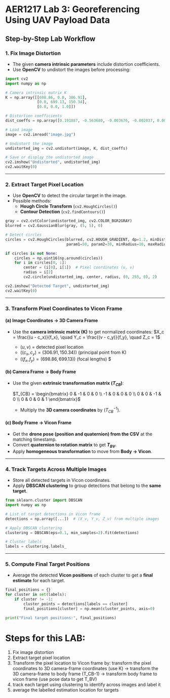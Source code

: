 # **AER1217 Lab 3: Georeferencing Using UAV Payload Data**

## **Step-by-Step Lab Workflow**

### **1. Fix Image Distortion**
- The given **camera intrinsic parameters** include distortion coefficients.
- Use **OpenCV** to undistort the images before processing:
  
```python
import cv2
import numpy as np

# Camera intrinsic matrix K
K = np.array([[698.86, 0.0, 306.91],
              [0.0, 699.13, 150.34],
              [0.0, 0.0, 1.0]])

# Distortion coefficients
dist_coeffs = np.array([0.191887, -0.563680, -0.003676, -0.002037, 0.000000])

# Load image
image = cv2.imread("image.jpg")

# Undistort the image
undistorted_img = cv2.undistort(image, K, dist_coeffs)

# Save or display the undistorted image
cv2.imshow("Undistorted", undistorted_img)
cv2.waitKey(0)
```

---

### **2. Extract Target Pixel Location**
- Use **OpenCV** to detect the circular target in the image.
- Possible methods:
  - **Hough Circle Transform** (`cv2.HoughCircles()`)
  - **Contour Detection** (`cv2.findContours()`)

```python
gray = cv2.cvtColor(undistorted_img, cv2.COLOR_BGR2GRAY)
blurred = cv2.GaussianBlur(gray, (5, 5), 0)

# Detect circles
circles = cv2.HoughCircles(blurred, cv2.HOUGH_GRADIENT, dp=1.2, minDist=30,
                           param1=50, param2=30, minRadius=10, maxRadius=50)

if circles is not None:
    circles = np.uint16(np.around(circles))
    for i in circles[0, :]:
        center = (i[0], i[1])  # Pixel coordinates (u, v)
        radius = i[2]
        cv2.circle(undistorted_img, center, radius, (0, 255, 0), 2)

cv2.imshow("Detected Target", undistorted_img)
cv2.waitKey(0)
```

---

### **3. Transform Pixel Coordinates to Vicon Frame**
#### **(a) Image Coordinates → 3D Camera Frame**
- Use the **camera intrinsic matrix (K)** to get normalized coordinates:
  $X_c = \frac{(u - c_x)}{f_x}, \quad Y_c = \frac{(v - c_y)}{f_y}, \quad Z_c = 1$
  
  - $( u, v )$ = detected pixel location
  - $( (c_x, c_y) = (306.91, 150.34) )$ (principal point from K)
  - $( (f_x, f_y) = (698.86, 699.13) )$ (focal lengths)
$
#### **(b) Camera Frame → Body Frame**
- Use the given **extrinsic transformation matrix $( T_{CB} )$**:
  
  $T_{CB} =
  \begin{bmatrix}
  0 & -1 & 0 & 0 \\
  -1 & 0 & 0 & 0 \\
  0 & 0 & -1 & 0 \\
  0 & 0 & 0 & 1
  \end{bmatrix}$
  
  - Multiply the **3D camera coordinates** by $( T_{CB}^{-1} )$.

#### **(c) Body Frame → Vicon Frame**
- Get the **drone pose (position and quaternion) from the CSV** at the matching timestamp.
- Convert **quaternion to rotation matrix** to get **$T_{BV}$**.
- Apply **homogeneous transformation** to move from **Body → Vicon**.

---

### **4. Track Targets Across Multiple Images**
- Store all detected targets in Vicon coordinates.
- Apply **DBSCAN clustering** to group detections that belong to the **same target**.

```python
from sklearn.cluster import DBSCAN
import numpy as np

# List of target detections in Vicon frame
detections = np.array([...])  # (X_v, Y_v, Z_v) from multiple images

# Apply DBSCAN clustering
clustering = DBSCAN(eps=0.1, min_samples=2).fit(detections)

# Cluster labels
labels = clustering.labels_
```

---

### **5. Compute Final Target Positions**
- Average the detected **Vicon positions** of each cluster to get a **final estimate** for each target.

```python
final_positions = {}
for cluster in set(labels):
    if cluster != -1:
        cluster_points = detections[labels == cluster]
        final_positions[cluster] = np.mean(cluster_points, axis=0)

print("Final target positions:", final_positions)
```

# Steps for this LAB:
1. Fix image distortion
2. Extract target pixel location
3. Transform the pixel location to Vicon frame by: transform the pixel coordinates to 3D camera-frame coordinates (use K) -> transform the 3D camera-frame to body frame (T_CB-1) -> transform body frame to vicon frame (use pose data to get T_BV) 
4. track each target using clustering to identify across images and label it
5. average the labelled estimation location for targets